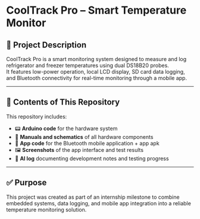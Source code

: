 # CoolTrack Pro – Smart Temperature Monitor

## 📌 Project Description
CoolTrack Pro is a smart monitoring system designed to measure and log refrigerator and freezer temperatures using dual DS18B20 probes.  
It features low-power operation, local LCD display, SD card data logging, and Bluetooth connectivity for real-time monitoring through a mobile app.

---

## 📂 Contents of This Repository
This repository includes:  
- 📟 **Arduino code** for the hardware system  
- 📖 **Manuals and schematics** of all hardware components  
- 📱 **App code** for the Bluetooth mobile application + app apk  
- 🖼 **Screenshots** of the app interface and test results  
- 🤖 **AI log** documenting development notes and testing progress  

---

## ✅ Purpose
This project was created as part of an internship milestone to combine embedded systems, data logging, and mobile app integration into a reliable temperature monitoring solution.
